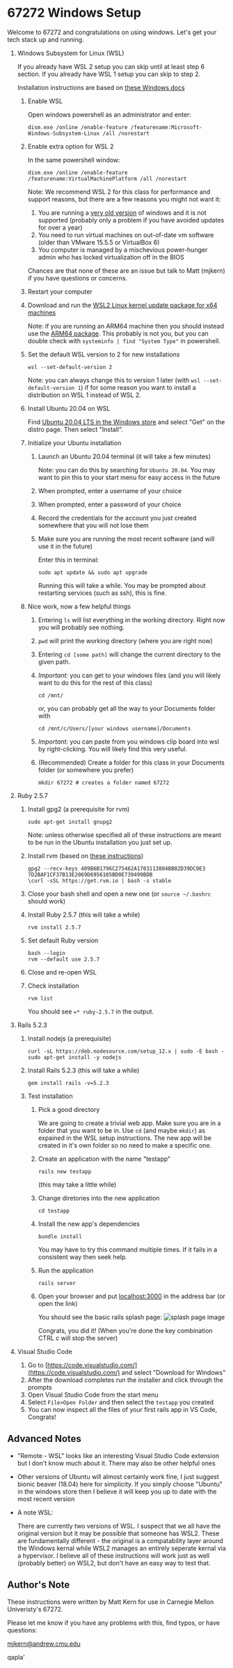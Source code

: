 # 67272 Windows Setup
Welcome to 67272 and congratulations on using windows. Let's get your tech
stack up and running.

1) Windows Subsystem for Linux (WSL)

    If you already have WSL 2 setup you can skip until at least step 6 section.
    If you already have WSL 1 setup you can skip to step 2.
    
    Installation instructions are based on [these Windows docs](https://docs.microsoft.com/en-us/windows/wsl/install-win10)

    1) Enable WSL

        Open windows powershell as an administrator and enter:
        ```
        dism.exe /online /enable-feature /featurename:Microsoft-Windows-Subsystem-Linux /all /norestart
        ```
    
    2) Enable extra option for WSL 2

        In the same powershell window:
        ```
        dism.exe /online /enable-feature /featurename:VirtualMachinePlatform /all /norestart
        ```

        Note: 
        We recommend WSL 2 for this class for performance and support reasons,
        but there are a few reasons you might not want it:

        1) You are running a [very old version](https://docs.microsoft.com/en-us/windows/wsl/install-win10#step-2---check-requirements-for-running-wsl-2)
        of windows and it is not supported (probably only a problem if you have
        avoided updates for over a year)
        2) You need to run virtual machines on out-of-date vm software (older
        than VMware 15.5.5 or VirtualBox 6)
        3) You computer is managed by a mischevious power-hunger admin who has
        locked virtualization off in the BIOS

        Chances are that none of these are an issue but talk to Matt (mjkern) if
        you have questions or concerns.

    3) Restart your computer

    4) Download and run the [WSL2 Linux kernel update package for x64 machines](https://wslstorestorage.blob.core.windows.net/wslblob/wsl_update_x64.msi)

        Note: if you are running an ARM64 machine then you should instead use
        the [ARM64 package](https://wslstorestorage.blob.core.windows.net/wslblob/wsl_update_arm64.msi). This probably is not you, but you can double
        check with `systeminfo | find "System Type"` in powershell.
    
    5) Set the default WSL version to 2 for new installations

        ```
        wsl --set-default-version 2
        ```

        Note: you can always change this to version 1 later (with
        `wsl --set-default-version 1`) if for some reason you want to install a
        distribution on WSL 1 instead of WSL 2.    

    6) Install Ubuntu 20.04 on WSL

        Find [Ubuntu 20.04 LTS in the Windows store](https://www.microsoft.com/en-us/p/ubuntu-2004-lts/9n6svws3rx71?activetab=pivot:overviewtab)
        and select "Get" on the distro page. Then select "Install".

    4) Initialize your Ubuntu installation

        1) Launch an Ubuntu 20.04 terminal (it will take a few minutes)

            Note: you can do this by searching for `Ubuntu 20.04`. You may want
            to pin this to your start menu for easy access in the future

        2) When prompted, enter a username of your choice
        3) When prompted, enter a password of your choice
        4) Record the credentials for the account you just created somewhere
        that you will not lose them
        5) Make sure you are running the most recent software (and will use
        it in the future)

            Enter this in terminal:
            ```
            sudo apt update && sudo apt upgrade
            ```
            Running this will take a while. You may be prompted about restarting
            services (such as ssh), this is fine.

    5) Nice work, now a few helpful things

        1) Entering `ls` will list everything in the working directory. Right
        now you will probably see nothing.
        2) `pwd` will print the working directory (where you are right now)
        3) Entering `cd [some path]` will change the current directory to the
        given path.
        4) *Important:* you can get to your windows files (and you will likely
          want to do this for the rest of this class)

            ```
            cd /mnt/
            ```
            or, you can probably get all the way to your Documents folder with
            ```
            cd /mnt/c/Users/[your windows username]/Documents
            ```

        5) *Important:* you can paste from you windows clip board into wsl by
        right-clicking. You will likely find this very useful.

        6) (Recommended) Create a folder for this class in your Documents
        folder (or somewhere you prefer)

            ```
            mkdir 67272 # creates a folder named 67272
            ```

2) Ruby 2.5.7
    1) Install gpg2 (a prerequisite for rvm)

        ```
        sudo apt-get install gnupg2
        ```
        Note: unless otherwise specified all of these instructions are meant
        to be run in the Ubuntu installation you just set up.

    2) Install rvm (based on [these instructions](https://rvm.io/))

        ```
        gpg2 --recv-keys 409B6B1796C275462A1703113804BB82D39DC0E3 7D2BAF1CF37B13E2069D6956105BD0E739499BDB
        \curl -sSL https://get.rvm.io | bash -s stable
        ```

    3) Close your bash shell and open a new one (or `source ~/.bashrc` should work)

    4) Install Ruby 2.5.7 (this will take a while)

        ```
        rvm install 2.5.7
        ```

    5) Set default Ruby version

        ```
        bash --login
        rvm --default use 2.5.7
        ```

    6) Close and re-open WSL

    7) Check installation

        ```
        rvm list
        ```
        You should see `=* ruby-2.5.7` in the output.

3) Rails 5.2.3
    1) Install nodejs (a prerequisite)

        ```
        curl -sL https://deb.nodesource.com/setup_12.x | sudo -E bash -
        sudo apt-get install -y nodejs
        ```

    2) Install Rails 5.2.3 (this will take a while)

        ```
        gem install rails -v=5.2.3
        ```

    3) Test installation
        1) Pick a good directory

            We are going to create a trivial web app. Make sure you are in a
            folder that you want to be in. Use `cd` (and maybe `mkdir`) as expained
            in the WSL setup instructions. The new app will be created in it's own
            folder so no need to make a specific one.

        2) Create an application with the name "testapp"

            ```
            rails new testapp
            ```
            (this may take a little while)

        3) Change diretories into the new application

            ```
            cd testapp
            ```

        4) Install the new app's dependencies

            ```
            bundle install
            ```
            You may have to try this command multiple times. If it fails in a
            consistent way then seek help.

        4) Run the application

            ```
            rails server
            ```

        5) Open your browser and put [localhost:3000](localhost:3000) in the
        address bar (or open the link)

            You should see the basic rails splash page:
            ![splash page image](https://github.com/mjkern/67272-Windows-Setup/blob/master/rails_welcome.png?raw=true)

            Congrats, you did it! (When you're done the key combination CTRL c
            will stop the server)

4) Visual Studio Code

    1) Go to [https://code.visualstudio.com/](https://code.visualstudio.com/)
    and select "Download for Windows"
    2) After the download completes run the installer and click through the
    prompts
    3) Open Visual Studio Code from the start menu
    4) Select `File>Open Folder` and then select the `testapp` you created
    5) You can now inspect all the files of your first rails app in VS Code, Congrats!

## Advanced Notes

* "Remote - WSL" looks like an interesting Visual Studio Code extension but I
don't know much about it. There may also be other helpful ones
* Other versions of Ubuntu will almost certainly work fine, I just suggest
bionic beaver (18.04) here for simplicity. If you simply choose "Ubuntu" in
the windows store then I believe it will keep you up to date with the most recent version
* A note WSL:

    There are currently two versions of WSL. I suspect that we all have the
    original version but it may be possible that someone has WSL2. These are
    fundamentally different - the original is a compatability layer around the
    Windows kernal while WSL2 manages an entirely seperate kernal via a
    hypervisor. I believe all of these instructions will work just as well
    (probably better) on WSL2, but don't have an easy way to test that.

## Author's Note

These instructions were written by Matt Kern for use in Carnegie Mellon
Univeristy's 67272.

Please let me know if you have any problems with this, find typos, or have
questions:

mjkern@andrew.cmu.edu

qapla'


